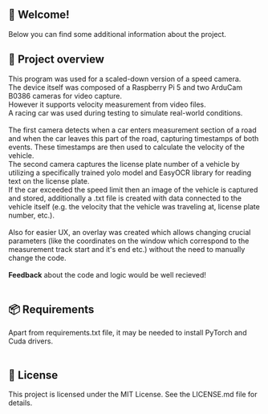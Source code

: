 ## 👋 Welcome!
Below you can find some additional information about the project.
<br>
## 🔎 **Project overview**
This program was used for a scaled-down version of a speed camera.<br>
The device itself was composed of a Raspberry Pi 5 and two ArduCam B0386 cameras for video capture.<br>
However it supports velocity measurement from video files.<br>
A racing car was used during testing to simulate real-world conditions.<br>
<br>
The first camera detects when a car enters measurement section of a road and when the car leaves this part of the road, capturing timestamps of both events. These timestamps are then used to calculate the velocity of the vehicle.<br>
The second camera captures the license plate number of a vehicle by utilizing a specifically trained yolo model and EasyOCR library for reading text on the license plate. <br>
If the car exceeded the speed limit then an image of the vehicle is captured and stored, additionally a .txt file is created with data connected to the vehicle itself (e.g. the velocity that the vehicle was traveling at, license plate number, etc.). <br>
<br>
Also for easier UX, an overlay was created which allows changing crucial parameters (like the coordinates on the window which correspond to the measurement track start and it's end etc.) without the need to manually change the code.<br>
<br>
**Feedback** about the code and logic would be well recieved!<br>
<br>
## 📦 **Requirements**
Apart from requirements.txt file, it may be needed to install PyTorch and Cuda drivers.  <br>
<br>
## 📄 **License**
This project is licensed under the MIT License. See the LICENSE.md file for details.<br>

